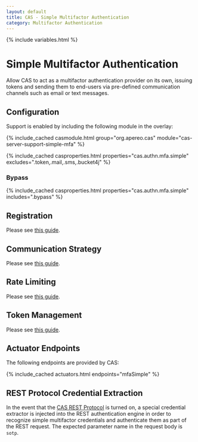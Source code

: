 ```yaml
---
layout: default
title: CAS - Simple Multifactor Authentication
category: Multifactor Authentication
---
```


{% include variables.html %}

# Simple Multifactor Authentication

Allow CAS to act as a multifactor authentication provider on its own, issuing tokens 
and sending them to end-users via pre-defined communication channels such as email or text messages.

## Configuration

Support is enabled by including the following module in the overlay:

{% include_cached casmodule.html group="org.apereo.cas" module="cas-server-support-simple-mfa" %}

{% include_cached casproperties.html properties="cas.authn.mfa.simple" excludes=".token,.mail,.sms,.bucket4j" %}

### Bypass

{% include_cached casproperties.html properties="cas.authn.mfa.simple" includes=".bypass" %}

## Registration

Please see [this guide](Simple-Multifactor-Authentication-Registration.html).

## Communication Strategy

Please see [this guide](Simple-Multifactor-Authentication-Communication.html).

## Rate Limiting

Please see [this guide](Simple-Multifactor-Authentication-RateLimiting.html).

## Token Management

Please see [this guide](Simple-Multifactor-Authentication-TokenManagement.html).

## Actuator Endpoints

The following endpoints are provided by CAS:

{% include_cached actuators.html endpoints="mfaSimple" %}

## REST Protocol Credential Extraction

In the event that the [CAS REST Protocol](../protocol/REST-Protocol.html) is turned on,
a special credential extractor is injected into the REST authentication engine in
order to recognize simple multifactor credentials and authenticate them as part of the REST
request. The expected parameter name in the request body is `sotp`.
